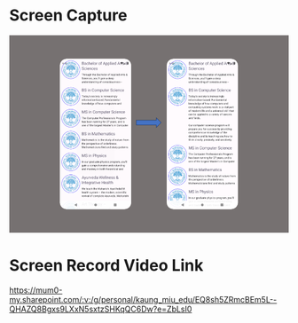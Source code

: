 
# Screen Capture
![img.png](img.png)


# Screen Record Video Link
https://mum0-my.sharepoint.com/:v:/g/personal/kaung_miu_edu/EQ8sh5ZRmcBEm5L--QHAZQ8Bgxs9LXxN5sxtzSHKqQC6Dw?e=ZbLsI0